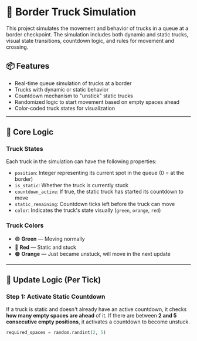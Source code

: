 # 🚛 Border Truck Simulation

This project simulates the movement and behavior of trucks in a queue at a border checkpoint. The simulation includes both dynamic and static trucks, visual state transitions, countdown logic, and rules for movement and crossing.

## 📦 Features

- Real-time queue simulation of trucks at a border
- Trucks with dynamic or static behavior
- Countdown mechanism to "unstick" static trucks
- Randomized logic to start movement based on empty spaces ahead
- Color-coded truck states for visualization

---

## 🧠 Core Logic

### Truck States

Each truck in the simulation can have the following properties:

- `position`: Integer representing its current spot in the queue (0 = at the border)
- `is_static`: Whether the truck is currently stuck
- `countdown_active`: If true, the static truck has started its countdown to move
- `static_remaining`: Countdown ticks left before the truck can move
- `color`: Indicates the truck's state visually (`green`, `orange`, `red`)

### Truck Colors

- 🟢 **Green** — Moving normally
- 🔴 **Red** — Static and stuck
- 🟠 **Orange** — Just became unstuck, will move in the next update

---

## 🔁 Update Logic (Per Tick)

### Step 1: Activate Static Countdown

If a truck is static and doesn't already have an active countdown, it checks **how many empty spaces are ahead** of it. If there are between **2 and 5 consecutive empty positions**, it activates a countdown to become unstuck.

```python
required_spaces = random.randint(2, 5)
